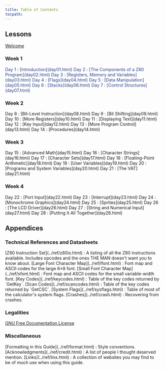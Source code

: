 ```yaml
---
title: Table of Contents
tocpath:
---
```


## Lessons

[Welcome](../welcome.html)

### Week 1

<div class="no-pop" style="color: #2C4388">
Day 1
:    [Introduction](day01.html)
Day 2
:    [The Components of a Z80 Program](day02.html)
Day 3
:    [Registers, Memory and Variables](day03.html)
Day 4
:    [Flags](day04.html)
Day 5
:    [Data Manipulation](day05.html)
Day 6
:    [Stacks](day06.html)
Day 7
:    [Control Structures](day07.html)
</div>

### Week 2

<div class="no-pop">
Day 8
:    [Bit-Level Instruction](day08.html)
Day 9
:    [Bit Shifting](day09.html)
Day 10
:    [More Registers](day10.html)
Day 11
:    [Displaying Text](day11.html)
Day 12
:    [Key Input](day12.html)
Day 13
:    [More Program Control](day13.html)
Day 14
:    [Procedures](day14.html)
</div>

### Week 3

<div class="no-pop">
Day 15
:    [Advanced Math](day15.html)
Day 16
:    [Character Strings](day16.html)
Day 17
:    [Character Sets](day17.html)
Day 18
:    [Floating-Point Arithmetic](day18.html)
Day 19
:    [User Variables](day19.html)
Day 20
:    [Programs and System Variables](day20.html)
Day 21
:    [The VAT](day21.html)
</div>

### Week 4

<div class="no-pop">
Day 22
:    [Port Input](day22.html)
Day 23
:    [Interrupt](day23.html)
Day 24
:    [Monochrome Graphics](day24.html)
Day 25
:    [Sprites](day25.html)
Day 26
:    [The LCD Driver](day26.html)
Day 27
:    [String and Numerical Input](day27.html)
Day 28
:    [Putting It All Together](day28.html)
</div>

## Appendices

### Technical References and Datasheets

<div class="no-pop">
[Z80 Instruction Set](../ref/z80is.html)
:    A listing of all the Z80 instructions available. Includes opcodes and the
     ones THE MAN doesn't want you to know about.
[Large Font Character Map](../ref/lfont.html)
:    Font map and ASCII codes for the large 6×8 font.
[Small Font Character Map](../ref/sfont.html)
:    Font map and ASCII codes for the small variable-width font.
[Key Codes](../ref/keycodes.html)
:    Table of the key codes returned by `GetKey`.
[Scan Codes](../ref/scancodes.html)
:    Table of the key codes returned by `GetCSC`.
[System Flags](../ref/sysflags.html)
:    Table of most of the calculator's system flags.
[Crashes](../ref/crash.html)
:    Recovering from crashes.
</div>

### Legalities

[GNU Free Documentation License](../gfdl.html)

### Miscellaneous

<div class="no-pop">
[Formatting in this Guide](../ref/format.html)
:    Style conventions.
[Acknowledgments](../ref/credit.html)
:    A list of people I thought deserved mention.
[Links](../ref/linx.html)
:    A collection of websites you may find to be of much use when using this
     guide.
</div>

